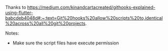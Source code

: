 Thanks to https://medium.com/kinandcartacreated/githooks-explained-using-flutter-babcdeb4048d#:~:text=Git%20hooks%20allow%20scripts%20to,identical%20across%20all%20git%20projects.

Notes:
- Make sure the script files have execute permission
